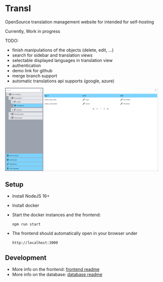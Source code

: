 # Transl

OpenSource translation management website for intended for self-hosting

Currently, Work in progress

TODO:
* finish manipulations of the objects (delete, edit, ...)
* search for sidebar and translation views
* selectable displayed languages in translation view
* authentication
* demo link for github
* merge branch support
* automatic translations api supports (google, azure)

![screenshot of the web interface of the application](screenshot-v0.0.1.png)

## Setup

* Install NodeJS 16+

* Install docker

* Start the docker instances and the frontend:
    ```
    npm run start
    ```

* The frontend should automatically open in your browser under
    ```
    http://localhost:3000
    ```

## Development

* More info on the frontend: [frontend readme](/frontend/README.md)
* More info on the database: [database readme](/database/README.md)
